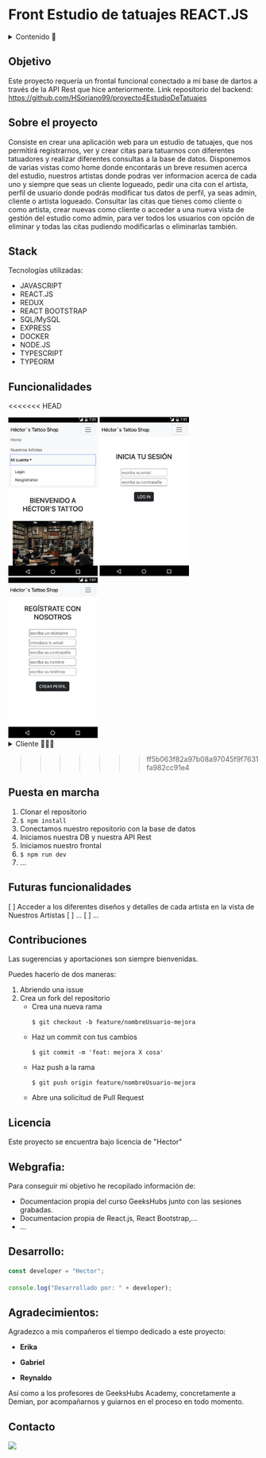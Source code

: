 # Front Estudio de tatuajes REACT.JS


<details>
  <summary>Contenido 📝</summary>
  <ol>
    <li><a href="#objetivo">Objetivo</a></li>
    <li><a href="#sobre-el-proyecto">Sobre el proyecto</a></li>
    <li><a href="#stack">Stack</a></li>
    <li><a href="#funcionalidades">Funcionalidades</a></li>
    <li><a href="#instalación-en-local">Instalación</a></li>
    <li><a href="#futuras-funcionalidades">Futuras funcionalidades</a></li>
    <li><a href="#contribuciones">Contribuciones</a></li>
    <li><a href="#licencia">Licencia</a></li>
    <li><a href="#webgrafia">Webgrafia</a></li>
    <li><a href="#desarrollo">Desarrollo</a></li>
    <li><a href="#agradecimientos">Agradecimientos</a></li>
    <li><a href="#contacto">Contacto</a></li>
  </ol>
</details>


## Objetivo

Este proyecto requería un frontal funcional conectado a mi base de dartos a través de la API Rest que hice anteriormente.
Link repositorio del backend: https://github.com/HSoriano99/proyecto4EstudioDeTatuajes

## Sobre el proyecto

Consiste en crear una aplicación web para un estudio de tatuajes, que nos permitirá registrarnos, ver y crear citas para tatuarnos con diferentes tatuadores y realizar diferentes consultas a la base de datos. Disponemos de varias vistas como home donde encontarás un breve resumen acerca del estudio, nuestros artistas donde podras ver informacion acerca de cada uno y siempre que seas un cliente logueado, pedir una cita con el artista, perfil de usuario donde podrás modificar tus datos de perfil, ya seas admin, cliente o artista logueado. Consultar las citas que tienes como cliente o como artista, crear nuevas como cliente o acceder a una nueva vista de gestión del estudio como admin, para ver todos los usuarios con opción de eliminar y todas las citas pudiendo modificarlas o eliminarlas también.

## Stack

Tecnologías utilizadas:

- JAVASCRIPT
- REACT.JS
- REDUX
- REACT BOOTSTRAP
- SQL/MySQL
- EXPRESS
- DOCKER
- NODE.JS
- TYPESCRIPT
- TYPEORM

## Funcionalidades

<<<<<<< HEAD
  <div>
    <img src="./src/img/LoginRegister.png" width=180em>
    <img src="./src/img/LoginForm.png" width=180em>
    <img src="./src/img/RegisterForm.png" width=180em>
  </div>


<details>
  <summary>Cliente 🙋🏽‍♂️</summary>
  <ol>
    <li>🔐 Registro / Login</li>
    <li>📝 Editar datos de perfil</li>
    <li>👀 Consultar sus citas concertadas con información del artista</li>
    <li>💉📆 Ver los artistas disponibles y crear citas nuevas</li>
  </ol>
  <div >
    <img src="./src/img/PerfilClient.png" width=180em>
    <img src="./src/img/EditableUserData.png" width=180em>
    <img src="./src/img/CitasClient.png" width=180em>
    <img src="./src/img/NewCita1.png" width=180em>
    <img src="./src/img/NewCita2.png" width=180em>
  </div>
=======
<details>
  <summary>Cliente 🙋🏽‍♂️</summary>
  <ol>
    <li><a >🔐 Registro / Login</a></li>
    <li><a >📝 Editar datos de perfil</a></li>
    <li><a >👀 Consultar sus citas concertadas con información del artista</a></li>
    <li><a >💉📆 Ver los artistas disponibles y crear citas nuevas</a></li>
  </ol>
>>>>>>> ff5b063f82a97b08a97045f9f7631fa982cc91e4
</details>
<details>
  <summary>Artista 🦹🏼</summary>
  <ol>
<<<<<<< HEAD
    <li>🔐 Login</li>
    <li>📝 Editar datos de perfil</li>
    <li>👀 Consultar sus citas concertadas con información del cliente</li>
  </ol>
  <div >
    <img src="./src/img/ArtistProfile.png" width=180em>
    <img src="./src/img/Citasartist.png" width=180em>
  </div>
=======
    <li><a >🔐 Login</a></li>
    <li><a >📝 Editar datos de perfil</a></li>
    <li><a >👀 Consultar sus citas concertadas con información del cliente</a></li>
  </ol>
>>>>>>> ff5b063f82a97b08a97045f9f7631fa982cc91e4
</details>
<details>
  <summary>Admin 🕵🏻‍♂️</summary>
  <ol>
<<<<<<< HEAD
    <li>🔐 Login</li>
    <li>📝 Editar datos de perfil</li>
    <li>🔎 Consultar todos los usuarios de la aplicación y posibilidad de eliminar usuarios</li>
    <li>🔎📝 Consultar todas las citas de la aplicación y posibilidad de modificarlas o eliminarlas</li>
  </ol>
  <div >
    <img src="./src/img/AdminProfile.png" width=180em>
    <img src="./src/img/GestiónEstudio.png" width=180em>
    <img src="./src/img/DeleteUsers.png" width=180em>
    <img src="./src/img/ModifCitas.png" width=180em>
    <img src="./src/img/ModifCitas2.png" width=180em>
  </div>

</details>

=======
    <li><a >🔐 Login</a></li>
    <li><a >📝 Editar datos de perfil</a></li>
    <li><a >🔎 Consultar todos los usuarios de la aplicación y posibilidad de eliminar usuarios</a></li>
    <li><a >🔎📝 Consultar todas las citas de la aplicación y posibilidad de modificarlas o eliminarlas</a></li>
  </ol>
</details>





>>>>>>> ff5b063f82a97b08a97045f9f7631fa982cc91e4

## Puesta en marcha

1. Clonar el repositorio
2. `$ npm install`
3. Conectamos nuestro repositorio con la base de datos
4. Iniciamos nuestra DB y nuestra API Rest
5. Iniciamos nuestro frontal
6. `$ npm run dev`
7. ...


## Futuras funcionalidades

[ ] Acceder a los diferentes diseños y detalles de cada artista en la vista de Nuestros Artistas
[ ] ...
[ ] ...

## Contribuciones

Las sugerencias y aportaciones son siempre bienvenidas.

Puedes hacerlo de dos maneras:

1. Abriendo una issue
2. Crea un fork del repositorio
   - Crea una nueva rama
     ```
     $ git checkout -b feature/nombreUsuario-mejora
     ```
   - Haz un commit con tus cambios
     ```
     $ git commit -m 'feat: mejora X cosa'
     ```
   - Haz push a la rama
     ```
     $ git push origin feature/nombreUsuario-mejora
     ```
   - Abre una solicitud de Pull Request

## Licencia

Este proyecto se encuentra bajo licencia de "Hector"

## Webgrafia:

Para conseguir mi objetivo he recopilado información de:

- Documentacion propia del curso GeeksHubs junto con las sesiones grabadas.
- Documentacion propia de React.js, React Bootstrap,...
- ...

## Desarrollo:

```js
const developer = "Hector";

console.log("Desarrollado por: " + developer);
```

## Agradecimientos:

Agradezco a mis compañeros el tiempo dedicado a este proyecto:

- **Erika**

- **Gabriel**

- **Reynaldo**

Así como a los profesores de GeeksHubs Academy, concretamente a Demian, por acompañarnos y guiarnos en el proceso en todo momento.

## Contacto

<a href = "hsoriano9986@gmail.com"><img src="https://img.shields.io/badge/Gmail-C6362C?style=for-the-badge&logo=gmail&logoColor=white" target="_blank"></a>
